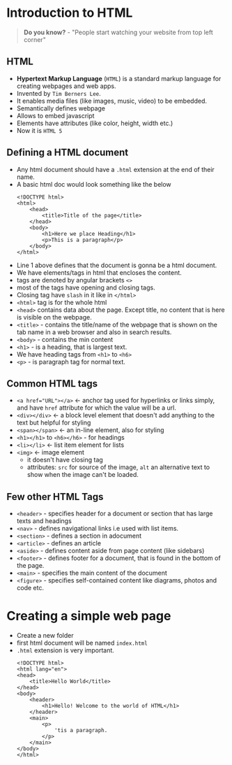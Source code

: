 # Introduction to HTML
> **Do you know?** - "People start watching your website from top left corner"

## HTML
- **Hypertext Markup Language** (`HTML`) is a standard markup language for creating webpages and web apps.
- Invented by `Tim Berners Lee`.
- It enables media files (like images, music, video) to be embedded.
- Semantically defines webpage
- Allows to embed javascript
- Elements have attributes (like color, height, width etc.)
- Now it is `HTML 5`

## Defining a HTML document
- Any html document should have a `.html` extension at the end of their name.
- A basic html doc would look something like the below
    ```
    <!DOCTYPE html>
    <html>
        <head>
            <title>Title of the page</title>
        </head>
        <body>
            <h1>Here we place Heading</h1>
            <p>This is a paragraph</p>
        </body>
    </html>
    ```
- Line 1 above defines that the document is gonna be a html document.
- We have elements/tags in html that encloses the content.
- tags are denoted by angular brackets `<>`
- most of the tags have opening and closing tags.
- Closing tag have `slash` in it like in `</html>`
- `<html>` tag is for the whole html
- `<head>` contains data about the page. Except title, no content that is here is visible on the webpage.
- `<title>` - contains the title/name of the webpage that is shown on the tab name in a web browser and also in search results.
- `<body>` - contains the min content
- `<h1>` - is a heading, that is largest text.
- We have heading tags from `<h1>` to `<h6>`
- `<p>` - is paragraph tag for normal text.

## Common HTML tags
- `<a href="URL"></a>` &larr; anchor tag used for hyperlinks or links simply, and have `href` attribute for which the value will be a url.
- `<div></div>` &larr; a block level element that doesn't add anything to the text but helpful for styling
- `<span></span>` &larr; an in-line element, also for styling
- `<h1></h1>` to `<h6></h6>` - for headings
- `<li></li>` &larr; list item element for lists
- `<img>` &larr; image element
    - it doesn't have closing tag
    - attributes: `src` for source of the image, `alt` an alternative text to show when the image can't be loaded.

## Few other HTML Tags
- `<header>` - specifies header for a document or section that has large texts and headings
- `<nav>` - defines navigational links i.e used with list items.
- `<section>` - defines a section in adocument
- `<article>` - defines an article
- `<aside>` - defines content aside from page content (like sidebars)
- `<footer>` - defines footer for a document, that is found in the bottom of the page.
- `<main>` - specifies the main content of the document
- `<figure>` - specifies self-contained content like diagrams, photos and code etc.


# Creating a simple web page
- Create a new folder
- first html document will be named `index.html`
- `.html` extension is very important.
    ```
    <!DOCTYPE html>
    <html lang="en">
    <head>
        <title>Hello World</title>
    </head>
    <body>
        <header>
            <h1>Hello! Welcome to the world of HTML</h1>
        </header>
        <main>
            <p>
                'tis a paragraph.
            </p>
        </main>
    </body>
    </html>
    ```
